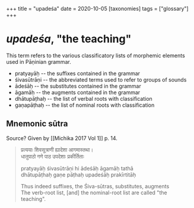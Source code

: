 +++
title = "upadeśa"
date = 2020-10-05
[taxonomies]
tags = ["glossary"]
+++

# *upadeśa*, "the teaching"

This term refers to the various classificatory lists of morphemic elements used in Pāṇinian grammar.

- pratyayāḥ -- the suffixes contained in the grammar
- śivasūtrāṇi -- the abbreviated terms used to refer to groups of sounds
- ādeśāḥ -- the substitutes contained in the grammar
- āgamāḥ -- the augments contained in the grammar
- dhātupāṭhaḥ -- the list of verbal roots with classification
- gaṇapāṭhaḥ -- the list of nominal roots with classification

## Mnemonic sūtra

Source? Given by [[Michika 2017 Vol 1]] p. 14.

> <span class="devanagari">प्रत्ययाः शिवसूत्राणी ह्यादेशा आगमास्तथा। \
> <span class="devanagari">धातुपाठो गणे पाठ उपदेशाः प्रकीर्तिताः
>
> pratyayāḥ śivasūtrāṇi hi ādeśāḥ āgamāḥ tathā \
> dhātupāṭhaḥ gaṇe pāṭhaḥ upadeśāḥ prakīrtitāḥ
> 
> Thus indeed suffixes, the Śiva-sūtras, substitutes, augments \
> The verb-root list, [and] the nominal-root list are called "the teaching".

